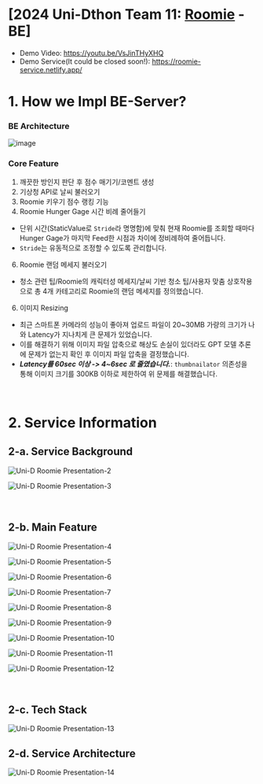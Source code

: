 # [2024 Uni-Dthon Team 11: <u>**Roomie**</u> - BE]
- Demo Video: https://youtu.be/VsJinTHyXHQ
- Demo Service(It could be closed soon!): https://roomie-service.netlify.app/

# 1. How we Impl BE-Server?
### BE Architecture
  ![image](https://github.com/user-attachments/assets/d86a799f-f82a-4692-a930-2492e4a232a0)
### Core Feature
1. 깨끗한 방인지 판단 후 점수 매기기/코멘트 생성
2. 기상청 API로 날씨 불러오기
3. Roomie 키우기 점수 랭킹 기능
4. Roomie Hunger Gage 시간 비례 줄어들기
  - 단위 시간(StaticValue로 `Stride`라 명명함)에 맞춰 현재 Roomie를 조회할 때마다 Hunger Gage가 마지막 Feed한 시점과 차이에 정비례하여 줄어듭니다.
  - `Stride`는 유동적으로 조정할 수 있도록 관리합니다.
6. Roomie 랜덤 메세지 불러오기
  - 청소 관련 팁/Roomie의 캐릭터성 메세지/날씨 기반 청소 팁/사용자 맞춤 상호작용으로 총 4개 카테고리로 Roomie의 랜덤 메세지를 정의했습니다.
6. 이미지 Resizing
  - 최근 스마트폰 카메라의 성능이 좋아져 업로드 파일이 20~30MB 가량의 크기가 나와 Latency가 지나치게 큰 문제가 있었습니다.
  - 이를 해결하기 위해 이미지 파일 압축으로 해상도 손실이 있더라도 GPT 모델 추론에 문제가 없는지 확인 후 이미지 파일 압축을 결정했습니다.
  - ***Latency를 60sec 이상 -> 4~6sec 로 줄였습니다.***: `thumbnailator` 의존성을 통해 이미지 크기를 300KB 이하로 제한하여 위 문제를 해결했습니다.
<br><br><br>
# 2. Service Information
## 2-a. Service Background
![Uni-D Roomie Presentation-2](https://github.com/user-attachments/assets/2a45450c-2c44-4a07-8867-d9180031c5e4)

![Uni-D Roomie Presentation-3](https://github.com/user-attachments/assets/9348074d-0a45-468d-a4fc-af5868a22acf)
<br><br><br>
## 2-b. Main Feature
![Uni-D Roomie Presentation-4](https://github.com/user-attachments/assets/e93dc1ba-c757-4ccb-a0b0-9475e4cf51ab)

![Uni-D Roomie Presentation-5](https://github.com/user-attachments/assets/ada56762-83b2-4d88-b815-ffb543386733)

![Uni-D Roomie Presentation-6](https://github.com/user-attachments/assets/cfcf0a10-4184-4e77-bfd4-80513f313589)

![Uni-D Roomie Presentation-7](https://github.com/user-attachments/assets/7c2ab86a-2fc4-4a25-87cf-6aef39c59d6e)

![Uni-D Roomie Presentation-8](https://github.com/user-attachments/assets/363dc1b9-1a11-4807-a0fa-3c3d6d064ab7)

![Uni-D Roomie Presentation-9](https://github.com/user-attachments/assets/1008b30e-c1d7-4f6c-89cb-c4c1f1e8a192)

![Uni-D Roomie Presentation-10](https://github.com/user-attachments/assets/cc3fb2a7-ca01-4630-8d90-5c2e6896f84d)

![Uni-D Roomie Presentation-11](https://github.com/user-attachments/assets/5ee765f3-9681-4653-9b47-dea1be29824b)

![Uni-D Roomie Presentation-12](https://github.com/user-attachments/assets/ff6cdd4b-b060-4a07-8a35-99ccb5228a20)
<br><br><br>
## 2-c. Tech Stack
![Uni-D Roomie Presentation-13](https://github.com/user-attachments/assets/30542478-ae44-4aee-86e4-5b0664a7f324)

## 2-d. Service Architecture
![Uni-D Roomie Presentation-14](https://github.com/user-attachments/assets/e8368580-5713-4b99-bb85-62714c6c6642)
